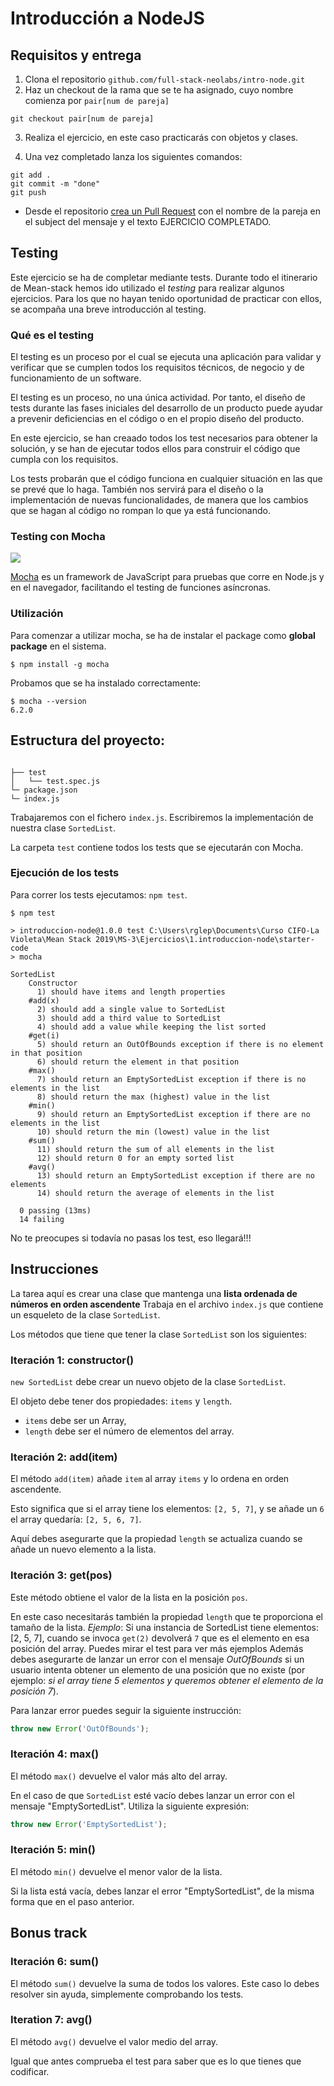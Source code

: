 # Introducción a NodeJS

## Requisitos y entrega


1. Clona el repositorio `github.com/full-stack-neolabs/intro-node.git`
2. Haz un checkout de la rama que se te ha asignado, cuyo nombre comienza por `pair[num de pareja]`

```
git checkout pair[num de pareja]
```

3. Realiza el ejercicio, en este caso practicarás con objetos y clases.

4. Una vez completado lanza los siguientes comandos:

```
git add .
git commit -m "done"
git push

```

- Desde el repositorio [crea un Pull Request](https://help.github.com/articles/creating-a-pull-request/) con el nombre de la pareja en el subject del mensaje y el texto EJERCICIO COMPLETADO.

## Testing

Este ejercicio se ha de completar mediante tests. Durante todo el itinerario de Mean-stack hemos ido utilizado el _testing_ para realizar algunos ejercicios. Para los que no hayan tenido oportunidad de practicar con ellos, se acompaña una breve introducción al testing.

### Qué es el testing

El testing es un proceso por el cual se ejecuta una aplicación para validar y verificar que se cumplen todos los requisitos técnicos, de negocio y de funcionamiento de un software.

El testing es un proceso, no una única actividad. Por tanto, el diseño de tests durante las fases iniciales del desarrollo de un producto puede ayudar a prevenir deficiencias en el código o en el propio diseño del producto.

En este ejercicio, se han creaado todos los test necesarios para obtener la solución, y se han de ejecutar todos ellos para construir el código que cumpla con los requisitos.

Los tests probarán que el código funciona en cualquier situación en las que se prevé que lo haga. También nos servirá para el diseño o la implementación de nuevas funcionalidades, de manera que los cambios que se hagan al código no rompan lo que ya está funcionando.

### Testing con Mocha

![](https://imgur.com/h07x7bq.png)

[Mocha](https://mochajs.org/) es un framework de JavaScript para pruebas que corre en Node.js y en el navegador, facilitando el testing de funciones asíncronas.

### Utilización

Para comenzar a utilizar mocha, se ha de instalar el package como **global package** en el sistema.

```
$ npm install -g mocha
```

Probamos que se ha instalado correctamente:

```
$ mocha --version
6.2.0
```

## Estructura del proyecto:


```

├── test
│   └── test.spec.js
└─ package.json
└─ index.js
```
Trabajaremos con el fichero `index.js`. Escribiremos la implementación de nuestra clase `SortedList`.

La carpeta `test` contiene todos los tests que se ejecutarán con Mocha.

### Ejecución de los tests

Para correr los tests ejecutamos: `npm test`.

```
$ npm test

> introduccion-node@1.0.0 test C:\Users\rglep\Documents\Curso CIFO-La Violeta\Mean Stack 2019\MS-3\Ejercicios\1.introduccion-node\starter-code
> mocha

SortedList
    Constructor
      1) should have items and length properties
    #add(x)
      2) should add a single value to SortedList
      3) should add a third value to SortedList
      4) should add a value while keeping the list sorted
    #get(i)
      5) should return an OutOfBounds exception if there is no element in that position
      6) should return the element in that position
    #max()
      7) should return an EmptySortedList exception if there is no elements in the list
      8) should return the max (highest) value in the list
    #min()
      9) should return an EmptySortedList exception if there are no elements in the list
      10) should return the min (lowest) value in the list
    #sum()
      11) should return the sum of all elements in the list
      12) should return 0 for an empty sorted list
    #avg()
      13) should return an EmptySortedList exception if there are no elements
      14) should return the average of elements in the list

  0 passing (13ms)
  14 failing
```

No te preocupes si todavía no pasas los test, eso llegará!!!

## Instrucciones

La tarea aquí es crear una clase que mantenga una **lista ordenada de números en orden ascendente**
Trabaja en el archivo `index.js` que contiene un esqueleto de la clase `SortedList`.

Los métodos que tiene que tener la clase `SortedList` son los siguientes:

### Iteración 1: constructor()

`new SortedList` debe crear un nuevo objeto de la clase `SortedList`.

El objeto debe tener dos propiedades: `items` y `length`.

- `items` debe ser un Array,
- `length` debe ser el número de elementos del array.

### Iteración 2: add(item)

El método `add(item)` añade `item` al array `items` y lo ordena en orden ascendente.

Esto significa que si el array tiene los elementos: `[2, 5, 7]`, y se añade un `6` el array quedaría: `[2, 5, 6, 7]`.

Aquí debes asegurarte que la propiedad `length` se actualiza cuando se añade un nuevo elemento a la lista.

### Iteración 3: get(pos)

Este método obtiene el valor de la lista en la posición `pos`.

En este caso necesitarás también la propiedad `length` que te proporciona el tamaño de la lista.
_Ejemplo_: Si una instancia de SortedList tiene elementos: [2, 5, 7], cuando se invoca `get(2)` devolverá `7` que es el elemento en esa posición del array. Puedes mirar el test para ver más ejemplos
Además debes asegurarte de lanzar un error con el mensaje _OutOfBounds_ si un usuario intenta obtener un elemento de una posición que no existe (por ejemplo: _si el array tiene 5 elementos y queremos obtener el elemento de la posición 7_).

Para lanzar error puedes seguir la siguiente instrucción:

```js
throw new Error('OutOfBounds');
```

### Iteración 4: max()

El método `max()` devuelve el valor más alto del array.

En el caso de que `SortedList` esté vacío debes lanzar un error con el mensaje "EmptySortedList". Utiliza la siguiente expresión:

```js
throw new Error('EmptySortedList');
```

### Iteración 5: min()

El método `min()` devuelve el menor valor de la lista.

Si la lista está vacía, debes lanzar el error "EmptySortedList", de la misma forma que en el paso anterior.

## Bonus track

### Iteración 6: sum()

El método `sum()` devuelve la suma de todos los valores.
Este caso lo debes resolver sin ayuda, simplemente comprobando los tests.

### Iteration 7: avg()

El método `avg()` devuelve el valor medio del array.

Igual que antes comprueba el test para saber que es lo que tienes que codificar.